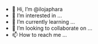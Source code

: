 - 👋 Hi, I’m @ilojaphara
- 👀 I’m interested in ...
- 🌱 I’m currently learning ...
- 💞️ I’m looking to collaborate on ...
- 📫 How to reach me ...

<!---
ilojaphara/ilojaphara is a ✨ special ✨ repository because its `README.md` (this file) appears on your GitHub profile.
You can click the Preview link to take a look at your changes.
--->
